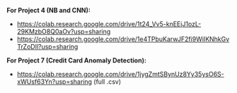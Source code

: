**For Project 4 (NB and CNN):** 
* https://colab.research.google.com/drive/1t24_Vv5-knEEjJ1ozL-29KMzbO8Q0aOv?usp=sharing
* https://colab.research.google.com/drive/1e4TPbuKarwJF2fi9WiIKNhkGvTrZoDIl?usp=sharing

**For Project 7 (Credit Card Anomaly Detection):**
* https://colab.research.google.com/drive/1jygZmtSBynUz8Yy35ysO6S-xWUsf63Yn?usp=sharing (full .csv)
